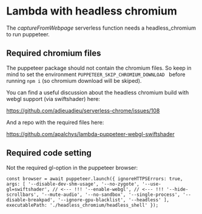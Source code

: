 # Lambda with headless chromium

The *captureFromWebpage* serverless function needs a headless_chromium to run puppeteer.

## Required chromium files

The puppeteer package should not contain the chromium files. So keep in mind to set the environment ``PUPPETEER_SKIP_CHROMIUM_DOWNLOAD `` before running ``npm i`` (so chromium download will be skiped).

You can find a useful discussion about the headless chromium build with webgl support (via swiftshader) here:

https://github.com/adieuadieu/serverless-chrome/issues/108

And a repo with the required files here:

https://github.com/apalchys/lambda-puppeteer-webgl-swiftshader

## Required code setting

Not the required gl-option in the puppeteer browser:

``
const browser = await puppeteer.launch({
    ignoreHTTPSErrors: true,
    args: [
      '--disable-dev-shm-usage',
      '--no-zygote',
      '--use-gl=swiftshader', // <--- !!!
      '--enable-webgl', // <--- !!!
      '--hide-scrollbars',
      '--mute-audio',
      '--no-sandbox',
      '--single-process',
      '--disable-breakpad',
      '--ignore-gpu-blacklist',
      '--headless'
    ],
    executablePath: './headless_chromium/headless_shell'
  });
``